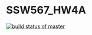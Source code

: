 # SSW567_HW4A
[![build status of master](https://app.travis-ci.com/Hennessy45/SSW567_HW4A.svg?branch=master)](https://app.travis-ci.com/github/SSW567_HW4A)
